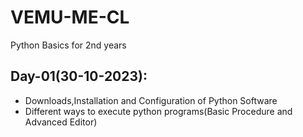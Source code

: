 # VEMU-ME-CL
Python Basics for 2nd years

## Day-01(30-10-2023):
  - Downloads,Installation and Configuration of Python Software
  - Different ways to execute python programs(Basic Procedure and Advanced Editor)
